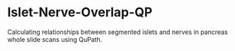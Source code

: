 # Islet-Nerve-Overlap-QP
Calculating relationships between segmented islets and nerves in pancreas whole slide scans using QuPath. 
